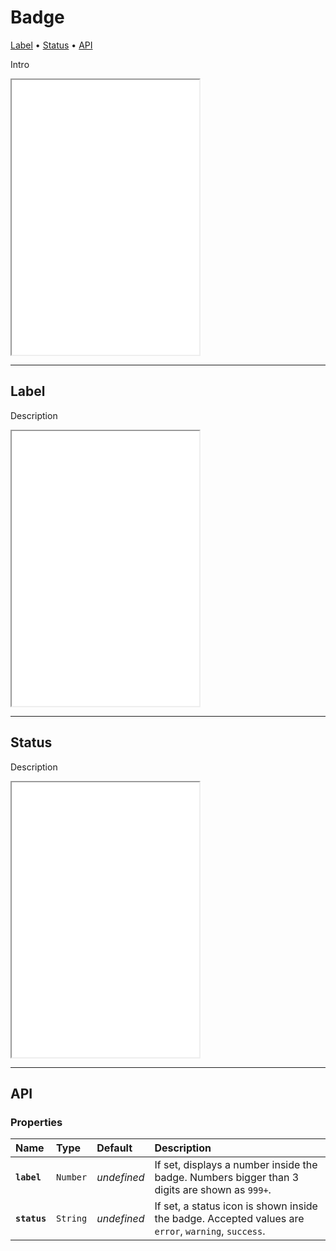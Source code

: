 # Badge

[Label](components/badge#label) • [Status](components/badge#status) • [API](components/avatar#api)

Intro 

<iframe src="./assets/demos/badge/main.html" height="440px"></iframe>

---

## Label

Description

<iframe src="./assets/demos/badge/label.html" height="440px"></iframe>

---

## Status

Description

<iframe src="./assets/demos/badge/status.html" height="440px"></iframe>

---

## API

### Properties

| Name | Type | Default | Description |
| :-- | :-- | :-- | :-- |
| **`label`** | `Number` | _undefined_ | If set, displays a number inside the badge. Numbers bigger than 3 digits are shown as `999+`. |
| **`status`** | `String` | _undefined_ | If set, a status icon is shown inside the badge. Accepted values are `error`, `warning`, `success`. |
